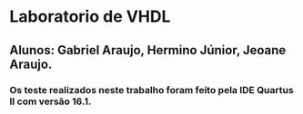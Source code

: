 # Laboratorio de VHDL

## Alunos: Gabriel Araujo, Hermino Júnior, Jeoane Araujo.

### Os teste realizados neste trabalho foram feito pela IDE Quartus II com versão 16.1.
